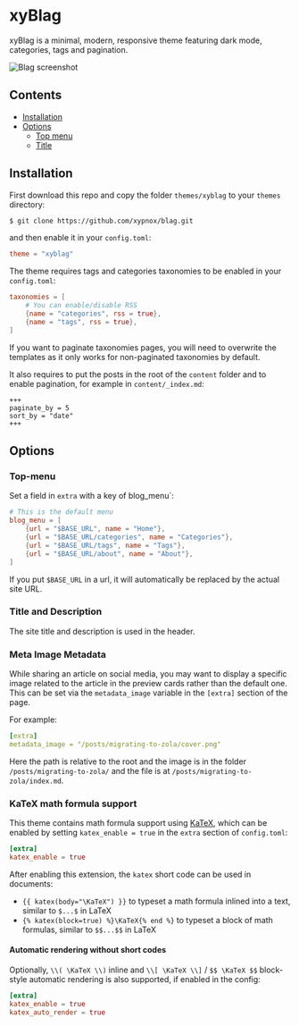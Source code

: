 # xyBlag

xyBlag is a minimal, modern, responsive theme featuring dark mode, categories, tags and pagination.

![Blag screenshot](https://github.com/xypnox/blag/blob/master/themes/xyblag/screenshot.png?raw=true)

## Contents

- [Installation](#installation)
- [Options](#options)
  - [Top menu](#top-menu)
  - [Title](#title)

## Installation

First download this repo and copy the folder `themes/xyblag` to your `themes` directory:

```bash
$ git clone https://github.com/xypnox/blag.git
```

and then enable it in your `config.toml`:

```toml
theme = "xyblag"
```

The theme requires tags and categories taxonomies to be enabled in your `config.toml`:

```toml
taxonomies = [
    # You can enable/disable RSS
    {name = "categories", rss = true},
    {name = "tags", rss = true},
]
```

If you want to paginate taxonomies pages, you will need to overwrite the templates
as it only works for non-paginated taxonomies by default.

It also requires to put the posts in the root of the `content` folder and to enable pagination, for example in `content/_index.md`:

```
+++
paginate_by = 5
sort_by = "date"
+++
```

## Options

### Top-menu

Set a field in `extra` with a key of blog_menu`:

```toml
# This is the default menu
blog_menu = [
    {url = "$BASE_URL", name = "Home"},
    {url = "$BASE_URL/categories", name = "Categories"},
    {url = "$BASE_URL/tags", name = "Tags"},
    {url = "$BASE_URL/about", name = "About"},
]
```

If you put `$BASE_URL` in a url, it will automatically be replaced by the actual
site URL.

### Title and Description

The site title and description is used in the header.

### Meta Image Metadata

While sharing an article on social media, you may want to display a specific image related to the article in the preview cards rather than the default one. This can be set via the `metadata_image` variable in the `[extra]` section of the page.

For example:

```yaml
[extra]
metadata_image = "/posts/migrating-to-zola/cover.png"
```

Here the path is relative to the root and the image is in the folder `/posts/migrating-to-zola/` and the file is at `/posts/migrating-to-zola/index.md`.

### KaTeX math formula support

This theme contains math formula support using [KaTeX](https://katex.org/),
which can be enabled by setting `katex_enable = true` in the `extra` section
of `config.toml`:

```toml
[extra]
katex_enable = true
```

After enabling this extension, the `katex` short code can be used in documents:

- `{{ katex(body="\KaTeX") }}` to typeset a math formula inlined into a text,
  similar to `$...$` in LaTeX
- `{% katex(block=true) %}\KaTeX{% end %}` to typeset a block of math formulas,
  similar to `$$...$$` in LaTeX

#### Automatic rendering without short codes

Optionally, `\\( \KaTeX \\)` inline and `\\[ \KaTeX \\]` / `$$ \KaTeX $$`
block-style automatic rendering is also supported, if enabled in the config:

```toml
[extra]
katex_enable = true
katex_auto_render = true
```

